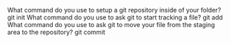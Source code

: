 What command do you use to setup a git repository inside of your folder? git init
What command do you use to ask git to start tracking a file? git add
What command do you use to ask git to move your file from the staging area to the repository? git commit